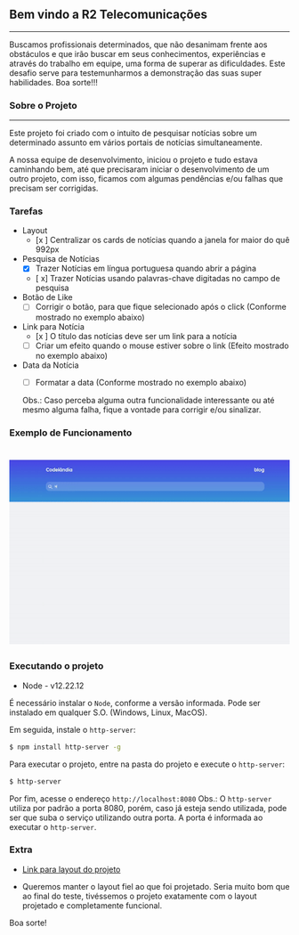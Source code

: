 ## Bem vindo a R2 Telecomunicações
---
Buscamos profissionais determinados, que não desanimam frente aos obstáculos e que irão buscar em seus conhecimentos, experiências e através do trabalho em equipe, uma forma de superar as dificuldades. Este desafio serve para testemunharmos a demonstração das suas super habilidades. Boa sorte!!!


### Sobre o Projeto
---
Este projeto foi criado com o intuito de pesquisar notícias sobre um determinado assunto em vários portais de notícias simultaneamente.

A nossa equipe de desenvolvimento, iniciou o projeto e tudo estava caminhando bem, até que precisaram iniciar o desenvolvimento de um outro projeto, com isso, ficamos com algumas pendências e/ou falhas que precisam ser corrigidas.

### Tarefas

- Layout
  - [x ] Centralizar os cards de notícias quando a janela for maior do quê 992px
- Pesquisa de Notícias
  - [x] Trazer Notícias em língua portuguesa quando abrir a página
  - [ x] Trazer Notícias usando palavras-chave digitadas no campo de pesquisa
- Botão de Like
  - [ ] Corrigir o botão, para que fique selecionado após o click (Conforme mostrado no exemplo abaixo)
- Link para Notícia
  - [x ] O título das notícias deve ser um link para a notícia
  - [ ] Criar um efeito quando o mouse estiver sobre o link (Efeito mostrado no exemplo abaixo)
- Data da Notícia
  - [ ] Formatar a data (Conforme mostrado no exemplo abaixo)


  Obs.: Caso perceba alguma outra funcionalidade interessante ou até mesmo alguma falha, fique a vontade para corrigir e/ou sinalizar.

### Exemplo de Funcionamento

<h1 align="center">
  <img alt="Blog - Teste, R2 News" title="Blog - Teste, R2 News" src="./img/teste.gif" />
</h1>

### Executando o projeto

* Node - v12.22.12

É necessário instalar o `Node`, conforme a versão informada. Pode ser instalado em qualquer S.O. (Windows, Linux, MacOS).

Em seguida, instale o `http-server`:

```bash
$ npm install http-server -g
```

Para executar o projeto, entre na pasta do projeto e execute o `http-server`:

```bash
$ http-server
```

Por fim, acesse o endereço `http://localhost:8080`
Obs.: O `http-server` utiliza por padrão a porta 8080, porém, caso já esteja sendo utilizada, pode ser que suba o serviço utilizando outra porta. A porta é informada ao executar o `http-server`.

### Extra

- [Link para layout do projeto](https://www.figma.com/file/z9M8fTpnShtRbukUUPoFue/Desafio?node-id=0%3A1)

- Queremos manter o layout fiel ao que foi projetado. Seria muito bom que ao final do teste, tivéssemos o projeto exatamente com o layout projetado e completamente funcional.

Boa sorte!